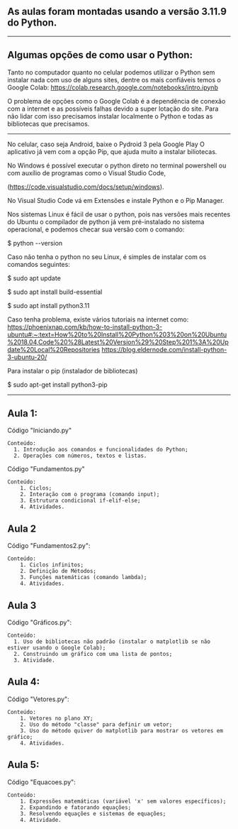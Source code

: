 As aulas foram montadas usando a versão 3.11.9 do Python.
--
----
Algumas opções de como usar o Python:
--
Tanto no computador quanto no celular podemos utilizar o Python sem instalar nada com uso de
alguns sites, dentre os mais confiáveis temos o Google Colab:
https://colab.research.google.com/notebooks/intro.ipynb


O problema de opções como o Google Colab é a dependência de conexão com a internet e as possíveis falhas devido a super lotação do site. Para não lidar com isso precisamos instalar localmente o Python e todas as bibliotecas que precisamos.

---

No celular, caso seja Android, baixe o Pydroid 3 pela Google Play O aplicativo já vem com a opção Pip, que ajuda muito a instalar biliotecas.


No Windows é possível executar o python direto no 
terminal powershell ou com auxílio de programas como 
o Visual Studio Code,

(https://code.visualstudio.com/docs/setup/windows).

No Visual Studio Code vá em Extensões e instale Python e o Pip Manager.


Nos sistemas Linux é fácil de usar o python, pois nas 
versões mais recentes do Ubuntu o compilador de python já vem pré-instalado no sistema operacional, e podemos checar sua versão com o comando:

$ python --version

Caso não tenha o python no seu Linux, é simples de 
instalar com os comandos seguintes:

$ sudo apt update

$ sudo apt install build-essential

$ sudo apt install python3.11

Caso tenha problema, existe vários tutoriais na internet como:
https://phoenixnap.com/kb/how-to-install-python-3-ubuntu#:~:text=How%20to%20Install%20Python%203%20on%20Ubuntu%2018.04,Code%20%28Latest%20Version%29%20Step%201%3A%20Update%20Local%20Repositories
https://blog.eldernode.com/install-python-3-ubuntu-20/

Para instalar o pip (instalador de bibliotecas)

$ sudo apt-get install python3-pip

----


Aula 1:
--

Código "Iniciando.py"

    Conteúdo:
      1. Introdução aos comandos e funcionalidades do Python;
      2. Operações com números, textos e listas.

Código "Fundamentos.py"

    Conteúdo:
        1. Ciclos;
        2. Interação com o programa (comando input);
        3. Estrutura condicional if-elif-else;
        4. Atividades.

Aula 2
--

Código "Fundamentos2.py":
    
    Conteúdo:
        1. Ciclos infinitos;
        2. Definição de Métodos;
        3. Funções matemáticas (comando lambda);
        4. Atividades.

Aula 3
--

Código "Gráficos.py":

    Conteúdo:
      1. Uso de bibliotecas não padrão (instalar o matplotlib se não estiver usando o Google Colab);
      2. Construindo um gráfico com uma lista de pontos;
      3. Atividade.

Aula 4:
--

Código "Vetores.py":

    Conteúdo:
        1. Vetores no plano XY;
        2. Uso do método "classe" para definir um vetor;
        3. Uso do método quiver do matplotlib para mostrar os vetores em gráfico;
        4. Atividades.

Aula 5:
--

Código "Equacoes.py":

    Conteúdo:
        1. Expressões matemáticas (variável 'x' sem valores específicos);
        2. Expandindo e fatorando equações;
        3. Resolvendo equações e sistemas de equações;
        4. Atividade.
